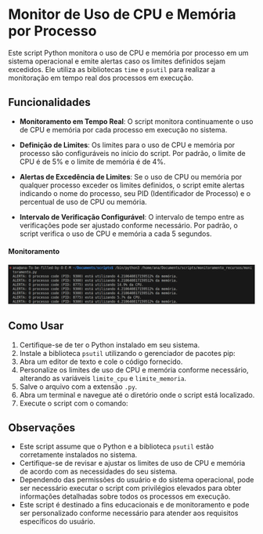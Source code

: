 # Monitor de Uso de CPU e Memória por Processo

Este script Python monitora o uso de CPU e memória por processo em um sistema operacional e emite alertas caso os limites definidos sejam excedidos. Ele utiliza as bibliotecas `time` e `psutil` para realizar a monitoração em tempo real dos processos em execução.

## Funcionalidades

- **Monitoramento em Tempo Real**: O script monitora continuamente o uso de CPU e memória por cada processo em execução no sistema.

- **Definição de Limites**: Os limites para o uso de CPU e memória por processo são configuráveis no início do script. Por padrão, o limite de CPU é de 5% e o limite de memória é de 4%.

- **Alertas de Excedência de Limites**: Se o uso de CPU ou memória por qualquer processo exceder os limites definidos, o script emite alertas indicando o nome do processo, seu PID (Identificador de Processo) e o percentual de uso de CPU ou memória.

- **Intervalo de Verificação Configurável**: O intervalo de tempo entre as verificações pode ser ajustado conforme necessário. Por padrão, o script verifica o uso de CPU e memória a cada 5 segundos.

#### Monitoramento

![monitoramento](monitoramento.png)

## Como Usar

1. Certifique-se de ter o Python instalado em seu sistema.
2. Instale a biblioteca `psutil` utilizando o gerenciador de pacotes pip:
3. Abra um editor de texto e cole o código fornecido.
4. Personalize os limites de uso de CPU e memória conforme necessário, alterando as variáveis `limite_cpu` e `limite_memoria`.
5. Salve o arquivo com a extensão `.py`.
6. Abra um terminal e navegue até o diretório onde o script está localizado.
7. Execute o script com o comando:

## Observações

- Este script assume que o Python e a biblioteca `psutil` estão corretamente instalados no sistema.
- Certifique-se de revisar e ajustar os limites de uso de CPU e memória de acordo com as necessidades do seu sistema.
- Dependendo das permissões do usuário e do sistema operacional, pode ser necessário executar o script com privilégios elevados para obter informações detalhadas sobre todos os processos em execução.
- Este script é destinado a fins educacionais e de monitoramento e pode ser personalizado conforme necessário para atender aos requisitos específicos do usuário.


